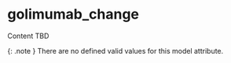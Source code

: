 # golimumab_change
Content TBD


{: .note }
There are no defined valid values for this model attribute.
